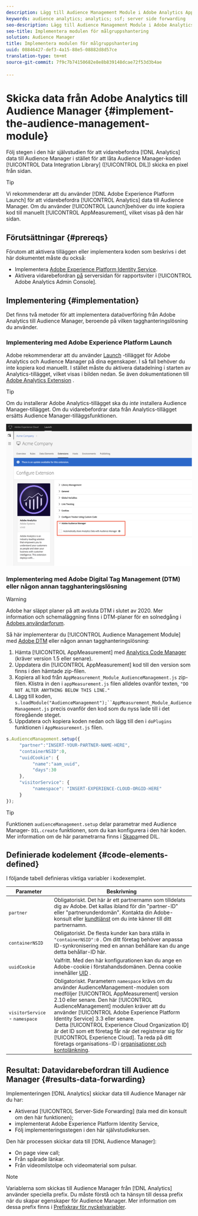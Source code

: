 ```yaml
---
description: Lägg till Audience Management Module i Adobe Analytics AppMeasurement för att vidarebefordra analysdata till Audience Manager i stället för att låta Audience Manager Data Integration Library (DIL)-koden skicka en pixel från sidan.
keywords: audience analytics; analytics; ssf; server side forwarding
seo-description: Lägg till Audience Management Module i Adobe Analytics AppMeasurement för att vidarebefordra analysdata till Audience Manager i stället för att låta Audience Manager Data Integration Library (DIL)-koden skicka en pixel från sidan.
seo-title: Implementera modulen för målgruppshantering
solution: Audience Manager
title: Implementera modulen för målgruppshantering
uuid: 08846427-def3-4a15-88e5-08882d8d57ce
translation-type: tm+mt
source-git-commit: 7f9c7b74150682e8e8b839148dcae72f53d3b4ae

---
```



# Skicka data från Adobe Analytics till Audience Manager {#implement-the-audience-management-module}

Följ stegen i den här självstudien för att vidarebefordra [!DNL Analytics] data till Audience Manager i stället för att låta Audience Manager-koden [!UICONTROL Data Integration Library] ([!UICONTROL DIL]) skicka en pixel från sidan.

>[!TIP]
>
>Vi rekommenderar att du använder [!DNL Adobe Experience Platform Launch] för att vidarebefordra [!UICONTROL Analytics] data till Audience Manager. Om du använder [!UICONTROL Launch]behöver du inte kopiera kod till manuellt [!UICONTROL AppMeasurement], vilket visas på den här sidan.

## Förutsättningar {#prereqs}

Förutom att aktivera tilläggen eller implementera koden som beskrivs i det här dokumentet måste du också:

* Implementera [Adobe Experience Platform Identity Service](https://marketing.adobe.com/resources/help/en_US/mcvid/).
* Aktivera vidarebefordran [på](https://docs.adobe.com/help/en/analytics/admin/admin-tools/server-side-forwarding/ssf.html) serversidan för rapportsviter i [!UICONTROL Adobe Analytics Admin Console].

## Implementering {#implementation}

Det finns två metoder för att implementera dataöverföring från Adobe Analytics till Audience Manager, beroende på vilken tagghanteringslösning du använder.

### Implementering med Adobe Experience Platform Launch

Adobe rekommenderar att du använder [Launch](https://docs.adobe.com/content/help/en/launch/using/overview.html) -tillägget för Adobe Analytics och Audience Manager på dina egenskaper. I så fall behöver du inte kopiera kod manuellt. I stället måste du aktivera datadelning i starten av Analytics-tillägget, vilket visas i bilden nedan. Se även dokumentationen till [Adobe Analytics Extension](https://docs.adobe.com/content/help/en/launch/using/extensions-ref/adobe-extension/analytics-extension/overview.html#adobe-audience-manager) .

>[!TIP]
>
>Om du installerar Adobe Analytics-tillägget ska du *inte* installera Audience Manager-tillägget. Om du vidarebefordrar data från Analytics-tillägget ersätts Audience Manager-tilläggsfunktionen.

![Aktivera datadelning från Adobe Analytics-tillägget till Audience Manager](/help/using/integration/assets/analytics-to-aam.png)

### Implementering med Adobe Digital Tag Management (DTM) eller någon annan tagghanteringslösning


>[!WARNING]
>
>Adobe har släppt planer på att avsluta DTM i slutet av 2020. Mer information och schemaläggning finns i DTM-planer för en solnedgång i [Adobes användarforum](https://forums.adobe.com/community/experience-cloud/platform/launch/blog/2018/10/05/dtm-plans-for-a-sunset).

Så här implementerar du [!UICONTROL Audience Management Module] med [Adobe DTM](https://docs.adobe.com/content/help/en/dtm/using/dtm-home.html) eller någon annan tagghanteringslösning:

1. Hämta [!UICONTROL AppMeasurement] med [Analytics Code Manager](https://marketing.adobe.com/resources/help/en_US/reference/code_manager_admin.html) (kräver version 1.5 eller senare).
1. Uppdatera din [!UICONTROL AppMeasurement] kod till den version som finns i den hämtade zip-filen.
1. Kopiera all kod från `AppMeasurement_Module_AudienceManagement.js` zip-filen. Klistra in den i `appMeasurement.js` filen alldeles ovanför texten, `"DO NOT ALTER ANYTHING BELOW THIS LINE."`
1. Lägg till koden, `s.loadModule("AudienceManagement");``AppMeasurement_Module_AudienceManagement.js` precis ovanför den kod som du nyss lade till i det föregående steget.
1. Uppdatera och kopiera koden nedan och lägg till den i `doPlugins` funktionen i `AppMeasurement.js` filen.

```js
s.AudienceManagement.setup({ 
     "partner":"INSERT-YOUR-PARTNER-NAME-HERE", 
     "containerNSID":0, 
     "uuidCookie": { 
          "name":"aam_uuid", 
          "days":30
     },
     "visitorService": {
          "namespace": "INSERT-EXPERIENCE-CLOUD-ORGID-HERE" 
     } 
});
```

>[!TIP]
>
>Funktionen `audienceManagement.setup` delar parametrar med Audience Manager- `DIL.create` funktionen, som du kan konfigurera i den här koden. Mer information om de här parametrarna finns i [Skapa](../../dil/dil-class-overview/dil-create.md#dil-create)med DIL.

## Definierade kodelement {#code-elements-defined}

I följande tabell definieras viktiga variabler i kodexemplet.

| Parameter | Beskrivning |
|--- |--- |
| `partner` | Obligatoriskt. Det här är ett partnernamn som tilldelats dig av Adobe. Det kallas ibland för din &quot;partner-ID&quot; eller &quot;partnerunderdomän&quot;.  Kontakta din Adobe-konsult eller [kundtjänst](https://helpx.adobe.com/marketing-cloud/contact-support.html) om du inte känner till ditt partnernamn. |
| `containerNSID` | Obligatoriskt. De flesta kunder kan bara ställa in `"containerNSID":0` . Om ditt företag behöver anpassa ID-synkronisering med en annan behållare kan du ange detta behållar-ID här. |
| `uuidCookie` | Valfritt. Med den här konfigurationen kan du ange en Adobe-cookie i förstahandsdomänen. Denna cookie innehåller [UID](../../reference/ids-in-aam.md) . |
| `visitorService` - `namespace` | Obligatoriskt. Parametern `namespace` krävs om du använder AudienceManagement-modulen som medföljer [!UICONTROL AppMeasurement] version 2.10 eller senare. Den här [!UICONTROL AudienceManagement] modulen kräver att du använder [!UICONTROL Adobe Experience Platform Identity Service] 3.3 eller senare. <br> Detta [!UICONTROL Experience Cloud Organization ID] är det ID som ett företag får när det registrerar sig för [!UICONTROL Experience Cloud]. Ta reda på ditt företags organisations-ID i [organisationer och kontolänkning](https://marketing.adobe.com/resources/help/en_US/mcloud/organizations.html). |

## Resultat: Datavidarebefordran till Audience Manager {#results-data-forwarding}

Implementeringen [!DNL Analytics] skickar data till Audience Manager när du har:

* Aktiverad [!UICONTROL Server-Side Forwarding] (tala med din konsult om den här funktionen);
* implementerat Adobe Experience Platform Identity Service,
* Följ implementeringsstegen i den här självstudiekursen.

Den här processen skickar data till [!DNL Audience Manager]:

* On page view call;
* Från spårade länkar.
* Från videomilstolpe och videomaterial som pulsar.

>[!NOTE]
>
>Variablerna som skickas till Audience Manager från [!DNL Analytics] använder speciella prefix. Du måste förstå och ta hänsyn till dessa prefix när du skapar egenskaper för Audience Manager. Mer information om dessa prefix finns i [Prefixkrav för nyckelvariabler](../../features/traits/trait-variable-prefixes.md).